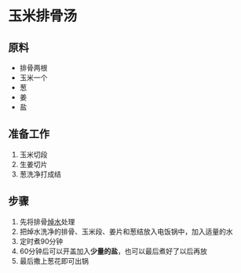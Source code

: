 # 玉米排骨汤

## 原料
- 排骨两根
- 玉米一个
- 葱
- 姜
- 盐

## 准备工作
1. 玉米切段
2. 生姜切片
3. 葱洗净打成结

## 步骤
1. 先将排骨[焯水](../tips/焯水.md)处理
2. 把焯水洗净的排骨、玉米段、姜片和葱结放入电饭锅中，加入适量的水
3. 定时煮90分钟
4. 60分钟后可以开盖加入**少量的盐**，也可以最后煮好了以后再放
5. 最后撒上葱花即可出锅